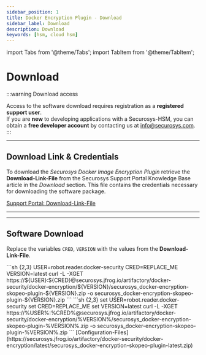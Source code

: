 ```yaml
---
sidebar_position: 1
title: Docker Encryption Plugin - Download
sidebar_label: Download
description: Download
keywords: [hsm, cloud hsm]
---
```


import Tabs from '@theme/Tabs';
import TabItem from '@theme/TabItem';

# Download

:::warning Download access

Access to the software download requires registration as a **registered support user**. <br />
If you are **new** to developing applications with a Securosys-HSM, you can obtain a **free developer account** by contacting us at info@securosys.com. 
:::

---

## Download Link & Credentials

To download the _Securosys Docker Image Encryption Plugin_ retrieve the **Download-Link-File** from the Securosys Support Portal Knowledge Base article in the _Download_ section. This file contains the credentials necessary for downloading the software package.

<Icon icon="fa-solid fa-download" size="lg" /> [Support Portal: Download-Link-File](https://support.securosys.com/external/knowledge-base/article/194)

---
---

## Software Download

Replace the variables `CRED`, `VERSION` with the values from the **Download-Link-File**.

<Tabs groupId="os">
<TabItem value="unix" label="Unix" default>
    ```sh {2,3}
    USER=robot.reader.docker-security
    CRED=REPLACE_ME
    VERSION=latest
    curl -L -XGET https://${USER}:${CRED}@securosys.jfrog.io/artifactory/docker-security/docker-encryption/${VERSION}/securosys_docker-encryption-skopeo-plugin-${VERSION}.zip -o securosys_docker-encryption-skopeo-plugin-${VERSION}.zip
    ```
</TabItem>
<TabItem value="win" label="Windows" default>
    ```sh {2,3}
    set USER=robot.reader.docker-security
    set CRED=REPLACE_ME
    set VERSION=latest
    curl -L -XGET https://%USER%:%CRED%@securosys.jfrog.io/artifactory/docker-security/docker-encryption/%VERSION%/securosys_docker-encryption-skopeo-plugin-%VERSION%.zip -o securosys_docker-encryption-skopeo-plugin-%VERSION%.zip
    ```
</TabItem>
<TabItem value="browser" label="Browser" default>
    <Icon icon="fa-solid fa-download" size="lg" /> [Configuration-Files](https://securosys.jfrog.io/artifactory/docker-security/docker-encryption/latest/securosys_docker-encryption-skopeo-plugin-latest.zip)
</TabItem>
</Tabs>
